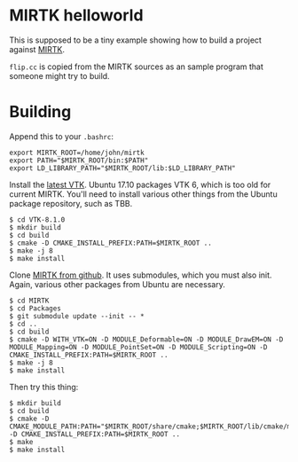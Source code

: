 # MIRTK helloworld

This is supposed to be a tiny example showing how to build a project against
[MIRTK](https://github.com/BioMedIA/MIRTK).

`flip.cc` is copied from the MIRTK sources as an sample program that someone
might try to build. 

# Building

Append this to your `.bashrc`:

```
export MIRTK_ROOT=/home/john/mirtk
export PATH="$MIRTK_ROOT/bin:$PATH"
export LD_LIBRARY_PATH="$MIRTK_ROOT/lib:$LD_LIBRARY_PATH"
```

Install the [latest VTK](https://www.vtk.org/download/#latest). Ubuntu
17.10 packages VTK 6, which is too old for current MIRTK. You'll need to
install various other things from the Ubuntu package repository, such as TBB.

```
$ cd VTK-8.1.0
$ mkdir build
$ cd build
$ cmake -D CMAKE_INSTALL_PREFIX:PATH=$MIRTK_ROOT ..
$ make -j 8 
$ make install
```

Clone [MIRTK from github](https://github.com/BioMedIA/MIRTK). It uses
submodules, which you must also init. Again, various other packages from
Ubuntu are necessary.

```
$ cd MIRTK
$ cd Packages
$ git submodule update --init -- *
$ cd ..
$ cd build
$ cmake -D WITH_VTK=ON -D MODULE_Deformable=ON -D MODULE_DrawEM=ON -D MODULE_Mapping=ON -D MODULE_PointSet=ON -D MODULE_Scripting=ON -D CMAKE_INSTALL_PREFIX:PATH=$MIRTK_ROOT ..
$ make -j 8 
$ make install
```

Then try this thing:

```
$ mkdir build
$ cd build
$ cmake -D CMAKE_MODULE_PATH:PATH="$MIRTK_ROOT/share/cmake;$MIRTK_ROOT/lib/cmake/mirtk" -D CMAKE_INSTALL_PREFIX:PATH=$MIRTK_ROOT ..
$ make
$ make install
```

